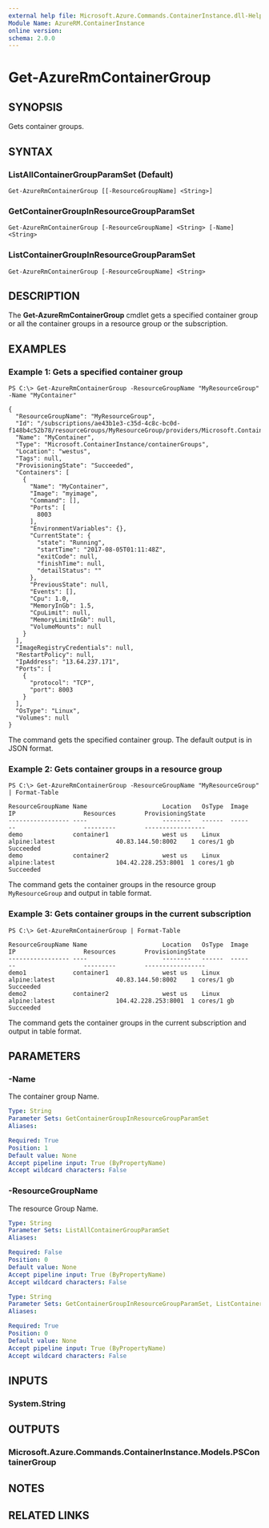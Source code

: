 ```yaml
---
external help file: Microsoft.Azure.Commands.ContainerInstance.dll-Help.xml
Module Name: AzureRM.ContainerInstance
online version: 
schema: 2.0.0
---
```


# Get-AzureRmContainerGroup

## SYNOPSIS
Gets container groups.

## SYNTAX

### ListAllContainerGroupParamSet (Default)
```
Get-AzureRmContainerGroup [[-ResourceGroupName] <String>]
```

### GetContainerGroupInResourceGroupParamSet
```
Get-AzureRmContainerGroup [-ResourceGroupName] <String> [-Name] <String>
```

### ListContainerGroupInResourceGroupParamSet
```
Get-AzureRmContainerGroup [-ResourceGroupName] <String>
```

## DESCRIPTION
The **Get-AzureRmContainerGroup** cmdlet gets a specified container group or all the container groups in a resource group or the subscription.

## EXAMPLES

### Example 1: Gets a specified container group
```
PS C:\> Get-AzureRmContainerGroup -ResourceGroupName "MyResourceGroup" -Name "MyContainer"

{
  "ResourceGroupName": "MyResourceGroup",
  "Id": "/subscriptions/ae43b1e3-c35d-4c8c-bc0d-f148b4c52b78/resourceGroups/MyResourceGroup/providers/Microsoft.ContainerInstance/containerGroups/MyContainer",
  "Name": "MyContainer",
  "Type": "Microsoft.ContainerInstance/containerGroups",
  "Location": "westus",
  "Tags": null,
  "ProvisioningState": "Succeeded",
  "Containers": [
    {
      "Name": "MyContainer",
      "Image": "myimage",
      "Command": [],
      "Ports": [
        8003
      ],
      "EnvironmentVariables": {},
      "CurrentState": {
        "state": "Running",
        "startTime": "2017-08-05T01:11:48Z",
        "exitCode": null,
        "finishTime": null,
        "detailStatus": ""
      },
      "PreviousState": null,
      "Events": [],
      "Cpu": 1.0,
      "MemoryInGb": 1.5,
      "CpuLimit": null,
      "MemoryLimitInGb": null,
      "VolumeMounts": null
    }
  ],
  "ImageRegistryCredentials": null,
  "RestartPolicy": null,
  "IpAddress": "13.64.237.171",
  "Ports": [
    {
      "protocol": "TCP",
      "port": 8003
    }
  ],
  "OsType": "Linux",
  "Volumes": null
}
```

The command gets the specified container group. The default output is in JSON format.

### Example 2: Gets container groups in a resource group
```
PS C:\> Get-AzureRmContainerGroup -ResourceGroupName "MyResourceGroup" | Format-Table

ResourceGroupName Name                     Location   OsType  Image                         IP                   Resources        ProvisioningState
----------------- ----                     --------   ------  -----                         --                   ---------        -----------------
demo              container1               west us    Linux   alpine:latest                 40.83.144.50:8002    1 cores/1 gb             Succeeded
demo              container2               west us    Linux   alpine:latest                 104.42.228.253:8001  1 cores/1 gb             Succeeded
```

The command gets the container groups in the resource group `MyResourceGroup` and output in table format.

### Example 3: Gets container groups in the current subscription
```
PS C:\> Get-AzureRmContainerGroup | Format-Table

ResourceGroupName Name                     Location   OsType  Image                         IP                   Resources        ProvisioningState
----------------- ----                     --------   ------  -----                         --                   ---------        -----------------
demo1             container1               west us    Linux   alpine:latest                 40.83.144.50:8002    1 cores/1 gb             Succeeded
demo2             container2               west us    Linux   alpine:latest                 104.42.228.253:8001  1 cores/1 gb             Succeeded
```

The command gets the container groups in the current subscription and output in table format.

## PARAMETERS

### -Name
The container group Name.

```yaml
Type: String
Parameter Sets: GetContainerGroupInResourceGroupParamSet
Aliases: 

Required: True
Position: 1
Default value: None
Accept pipeline input: True (ByPropertyName)
Accept wildcard characters: False
```

### -ResourceGroupName
The resource Group Name.

```yaml
Type: String
Parameter Sets: ListAllContainerGroupParamSet
Aliases: 

Required: False
Position: 0
Default value: None
Accept pipeline input: True (ByPropertyName)
Accept wildcard characters: False
```

```yaml
Type: String
Parameter Sets: GetContainerGroupInResourceGroupParamSet, ListContainerGroupInResourceGroupParamSet
Aliases: 

Required: True
Position: 0
Default value: None
Accept pipeline input: True (ByPropertyName)
Accept wildcard characters: False
```

## INPUTS

### System.String


## OUTPUTS

### Microsoft.Azure.Commands.ContainerInstance.Models.PSContainerGroup


## NOTES

## RELATED LINKS


